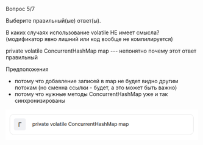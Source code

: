 Вопрос 5/7

Выберите правильный(ые) ответ(ы).

В каких случаях использование volatile НЕ имеет смысла?
(модификатор явно лишний или код вообще не компилируется)

private volatile ConcurrentHashMap map --- непонятно почему этот ответ правильный

Предположения
- потому что добавление записей в map не будет видно другим потокам (но сменна ссылки - будет,
  а это может быть важно)
- потому что нужные методы ConcurrentHashMap уже и так синхронизированы

![var 4](./answer-variant.png)
